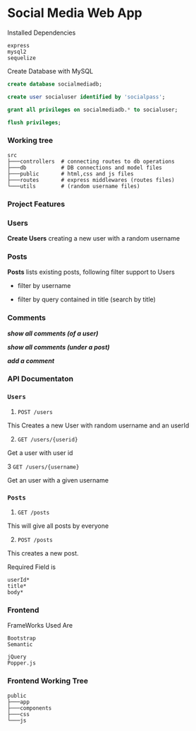 # Social Media Web App

Installed Dependencies
```shell
express
mysql2
sequelize
```

Create Database with MySQL

```sql
create database socialmediadb;

create user socialuser identified by 'socialpass';

grant all privileges on socialmediadb.* to socialuser;

flush privileges;
```

### Working tree

```
src
├───controllers  # connecting routes to db operations
├───db           # DB connections and model files
├───public       # html,css and js files
├───routes       # express middlewares (routes files)
└───utils        # (random username files)
```

### Project Features
### Users

**Create Users**
 creating a new user with a random username

### Posts

 **Posts**
 lists existing posts, following filter support to Users

 - filter by username

 - filter by query contained in title (search by title)

 ### Comments

 ***show all comments (of a user)***

 ***show all comments (under a post)***

 ***add a comment***


 ### API Documentaton

### `Users`

1. `POST /users`
 
 This Creates a new User with random username and an userId

 2. `GET /users/{userid}` 

 Get a user with user id

 3 `GET /users/{username}`

 Get an user with a given username


### `Posts`

1. `GET /posts`

This will give all posts by everyone

2. `POST /posts`

This creates a new post.

Required Field is 
```
userId*
title*
body*
```

### Frontend

FrameWorks Used Are

```
Bootstrap
Semantic

jQuery
Popper.js
```
### Frontend Working Tree

```
public
├───app
├───components
├───css
└───js
```
